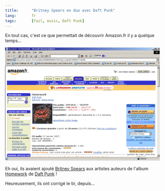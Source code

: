 ```yaml
---
title:      "Britney Spears en duo avec Daft Punk"
lang:       fr
tags:       [fail, music, Daft Punk]
---
```


En tout cas, c'est ce que permettait de découvrir Amazon.fr il y a quelque temps…


![](homework_britney.png "Britney Spears créditée sur « Homework » de Daft Punk")


Eh oui, ils avaient ajouté [Britney Spears](http://www.britneyspears.com/) aux artistes auteurs de l'album [Homework](http://www.amazon.fr/exec/obidos/ASIN/B000000WCV/phpheaven-21) de [Daft Punk](http://www.daftpunk.com/) !

Heureusement, ils ont corrigé le tir, depuis…
